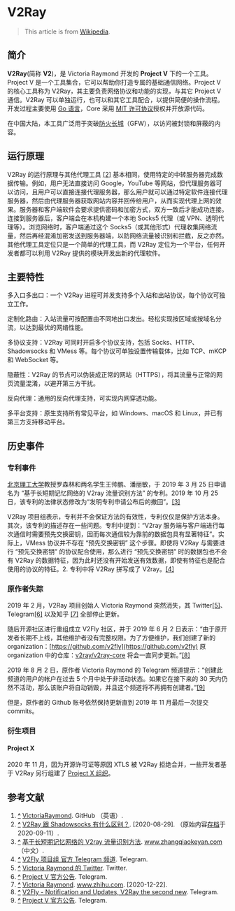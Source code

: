 # V2Ray

> This article is from [Wikipedia](https://zh.wikipedia.org/wiki/V2Ray).

## 简介

**V2Ray**(简称 **V2**)，是 Victoria Raymond 开发的 **Project V** 下的一个工具。Project V 是一个工具集合，它可以帮助你打造专属的基础通信网络。Project V 的核心工具称为 V2Ray，其主要负责网络协议和功能的实现，与其它 Project V 通信。V2Ray 可以单独运行，也可以和其它工具配合，以提供简便的操作流程。开发过程主要使用 [Go 语言](/wiki/Go%E8%AF%AD%E8%A8%80 "Go语言")，Core 采用 [MIT 许可协议](/wiki/MIT%E8%A8%B1%E5%8F%AF%E8%AD%89 "MIT许可证")授权并开放源代码。


在中国大陆，本工具广泛用于突破[防火长城](/wiki/%E9%98%B2%E7%81%AB%E9%95%BF%E5%9F%8E "防火长城")（GFW），以访问被封锁和屏蔽的内容。

运行原理
----

V2Ray 的运行原理与其他代理工具 [[2]](#cite_note-2) 基本相同，使用特定的中转服务器完成数据传输。例如，用户无法直接访问 Google，YouTube 等网站，但代理服务器可以访问，且用户可以直接连接代理服务器，那么用户就可以通过特定软件连接代理服务器，然后由代理服务器获取网站内容并回传给用户，从而实现代理上网的效果。服务器和客户端软件会要求提供密码和加密方式，双方一致后才能成功连接。连接到服务器后，客户端会在本机构建一个本地 Socks5 代理（或 VPN、透明代理等）。浏览网络时，客户端通过这个 Socks5（或其他形式）代理收集网络流量，然后再经混淆加密发送到服务器端，以防网络流量被识别和拦截，反之亦然。其他代理工具定位只是一个简单的代理工具，而 V2Ray 定位为一个平台，任何开发者都可以利用 V2Ray 提供的模块开发出新的代理软件。

主要特性
----

多入口多出口：一个 V2Ray 进程可并发支持多个入站和出站协议，每个协议可独立工作。

定制化路由：入站流量可按配置由不同地出口发出。轻松实现按区域或按域名分流，以达到最优的网络性能。

多协议支持：V2Ray 可同时开启多个协议支持，包括 Socks、HTTP、Shadowsocks 和 VMess 等。每个协议可单独设置传输载体，比如 TCP、mKCP 和 WebSocket 等。

隐蔽性：V2Ray 的节点可以伪装成正常的网站（HTTPS），将其流量与正常的网页流量混淆，以避开第三方干扰。

反向代理：通用的反向代理支持，可实现内网穿透功能。

多平台支持：原生支持所有常见平台，如 Windows、macOS 和 Linux，并已有第三方支持移动平台。

历史事件
----

### 专利事件

[北京理工大学](/wiki/%E5%8C%97%E4%BA%AC%E7%90%86%E5%B7%A5%E5%A4%A7%E5%AD%B8 "北京理工大学")教授罗森林和两名学生王帅鹏、潘丽敏，于 2019 年 3 月 25 日申请名为 “基于长短期记忆网络的 V2ray 流量识别方法” 的专利。2019 年 10 月 25 日，该专利的法律状态修改为“发明专利申请公布后的撤回”。[[3]](#cite_note-3)

V2Ray 项目组表示，专利并不会保证方法的有效性，专利仅仅是保护方法本身。其次，该专利的描述存在一些问题。专利中提到：“V2ray 服务端与客户端进行每次通信时需要预先交换密钥，因而每次通信较为靠前的数据包具有显著特征”。实际上，VMess 协议并不存在 “预先交换密钥” 这个步骤。即使将 V2Ray 与需要进行 “预先交换密钥” 的协议配合使用，那么进行 “预先交换密钥” 时的数据包也不会有 V2Ray 的数据特征，因为此时还没有开始发送有效数据，即使有特征也是配合使用的协议的特征。2. 专利中将 V2Ray 拼写成了 V2ray。[[4]](#cite_note-4)

### 原作者失踪

2019 年 2 月，V2Ray 项目创始人 Victoria Raymond 突然消失，其 Twitter[[5]](#cite_note-5)、Telegram[[6]](#cite_note-6) 以及知乎 [[7]](#cite_note-7) 全部停止更新。

随后开源社区进行重组成立 V2Fly 社区，并于 2019 年 6 月 2 日表示：“由于原开发者长期不上线，其他维护者没有完整权限。为了方便维护，我们创建了新的 organization：[https://github.com/v2fly](https://github.com/v2fly) 原 organization 中的仓库：[v2ray/v2ray-core](https://github.com/v2ray/v2ray-core) 将会一直同步更新。”[[8]](#cite_note-8)

2019 年 8 月 2 日，原作者 Victoria Raymond 的 Telegram 频道提示：“创建此频道的用户的帐户在过去 5 个月中处于非活动状态。如果它在接下来的 30 天内仍然不活动，那么该账户将自动销毁，并且这个频道将不再拥有创建者。”[[9]](#cite_note-9)

但是，原作者的 Github 账号依然保持更新直到 2019 年 11 月最后一次提交 commits。

### 衍生项目

#### Project X

2020 年 11 月，因为开源许可证等原因 XTLS 被 V2Ray 拒绝合并，一些开发者基于 V2Ray 另行组建了 [Project X 组织](https://github.com/XTLS)。

参考文献
----

1.  **[^](#cite_ref-1 "跳转")** [VictoriaRaymond](https://github.com/VictoriaRaymond). GitHub （英语）. 
2.  **[^](#cite_ref-2 "跳转")** [V2Ray 跟 Shadowsocks 有什么区别？](https://toutyrater.github.io/#v2ray-%E8%B7%9F-shadowsocks-%E6%9C%89%E4%BB%80%E4%B9%88%E5%8C%BA%E5%88%AB%EF%BC%9F). [2020-08-29]. （原始内容[存档](https://web.archive.org/web/20200911135854/https://toutyrater.github.io/#v2ray-%E8%B7%9F-shadowsocks-%E6%9C%89%E4%BB%80%E4%B9%88%E5%8C%BA%E5%88%AB%EF%BC%9F)于 2020-09-11）. 
3.  **[^](#cite_ref-3 "跳转")** [基于长短期记忆网络的 V2ray 流量识别方法](https://www.zhangqiaokeyan.com/patent-detail/06120101065187.html). www.zhangqiaokeyan.com （中文）. 
4.  **[^](#cite_ref-4 "跳转")** [V2Fly 项目组 官方 Telegram 频道](https://t.me/v2fly/18). Telegram. 
5.  **[^](#cite_ref-5 "跳转")** [Victoria Raymond 的 Twitter](https://twitter.com/projectv2ray). Twitter. 
6.  **[^](#cite_ref-6 "跳转")** [Project V 官方公告](https://t.me/v2msg). Telegram. 
7.  **[^](#cite_ref-7 "跳转")** [Victoria Raymond](https://www.zhihu.com/people/victoriaraymond). www.zhihu.com. [2020-12-22]. 
8.  **[^](#cite_ref-8 "跳转")** [V2Fly - Notification and Updates, V2Ray the second new](https://t.me/v2fly/14). Telegram. 
9.  **[^](#cite_ref-9 "跳转")** [Project V 官方公告](https://t.me/v2msg/131). Telegram. 

